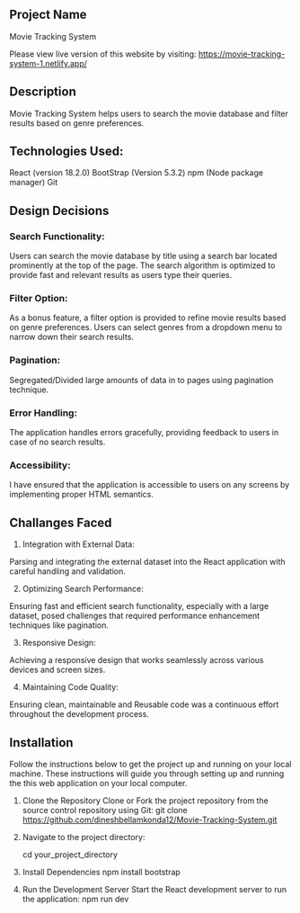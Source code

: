 ## Project Name

Movie Tracking System

Please view live version of this website by visiting: https://movie-tracking-system-1.netlify.app/

## Description

Movie Tracking System helps users to search the movie database and filter results based on genre preferences.

## Technologies Used:

React (version 18.2.0)
BootStrap (Version 5.3.2)
npm (Node package manager)
Git

## Design Decisions

### Search Functionality:

Users can search the movie database by title using a search bar located prominently at the top of the page.
The search algorithm is optimized to provide fast and relevant results as users type their queries.

### Filter Option:

As a bonus feature, a filter option is provided to refine movie results based on genre preferences.
Users can select genres from a dropdown menu to narrow down their search results.

### Pagination:

Segregated/Divided large amounts of data in to pages using pagination technique.

### Error Handling:

The application handles errors gracefully, providing feedback to users in case of no search results.

### Accessibility:

I have ensured that the application is accessible to users on any screens by implementing proper HTML semantics.

## Challanges Faced

1. Integration with External Data:

Parsing and integrating the external dataset into the React application with careful handling and validation.

2. Optimizing Search Performance:

Ensuring fast and efficient search functionality, especially with a large dataset, posed challenges that required performance enhancement techniques like pagination.

3. Responsive Design:

Achieving a responsive design that works seamlessly across various devices and screen sizes.

4. Maintaining Code Quality:

Ensuring clean, maintainable and Reusable code was a continuous effort throughout the development process.

## Installation

Follow the instructions below to get the project up and running on your local machine.
These instructions will guide you through setting up and running the this web application on your local computer.

1. Clone the Repository
   Clone or Fork the project repository from the source control repository using Git: git clone https://github.com/dineshbellamkonda12/Movie-Tracking-System.git

2. Navigate to the project directory:

   cd your_project_directory

3. Install Dependencies
   npm install bootstrap

4. Run the Development Server
   Start the React development server to run the application:
   npm run dev
